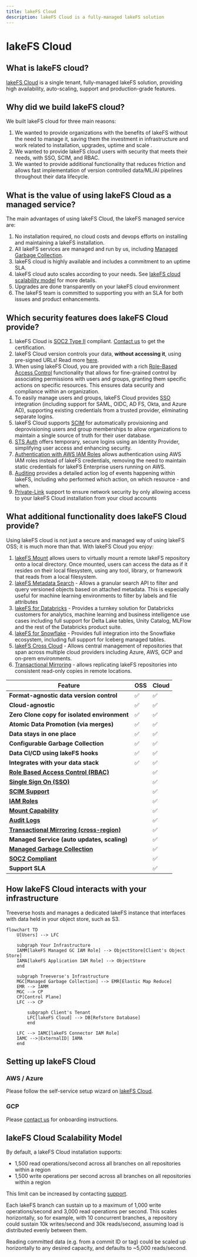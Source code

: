 ```yaml
---
title: lakeFS Cloud
description: lakeFS Cloud is a fully-managed lakeFS solution
---
```


# lakeFS Cloud

## What is lakeFS cloud?

[lakeFS Cloud](https://lakefs.cloud) is a single tenant, fully-managed lakeFS solution, providing high availability, auto-scaling, support and production-grade features.

## Why did we build lakeFS cloud?

We built lakeFS cloud for three main reasons:

1. We wanted to provide organizations with the benefits of lakeFS without the need to manage it, saving them the investment in infrastructure and work related to installation, upgrades, uptime and scale .
1. We wanted to provide lakeFS cloud users with security that meets their needs, with SSO, SCIM, and RBAC.
1. We wanted to provide additional functionality that reduces friction and allows fast implementation of version controlled data/ML/AI pipelines throughout their data lifecycle.

## What is the value of using lakeFS Cloud as a managed service?

The main advantages of using lakeFS Cloud, the lakeFS managed service are:

1. No installation required, no cloud costs and devops efforts on installing and maintaining a lakeFS installation.
1. All lakeFS services are managed and run by us, including [Managed Garbage Collection](../howto/garbage-collection/managed-gc.md).
1. lakeFS cloud is highly available and includes a commitment to an uptime SLA.
1. lakeFS cloud auto scales according to your needs. See [lakeFS cloud scalability model](#lakefs-cloud-scalability-model) for more details.
1. Upgrades are done transparently on your lakeFS cloud environment
1. The lakeFS team is committed to supporting you with an SLA for both issues and product enhancements.

## Which security features does lakeFS Cloud provide?

1. lakeFS Cloud is [SOC2 Type II](https://www.itgovernance.co.uk/soc-reporting) compliant. [Contact us](https://lakefs.io/contact-sales/) to get the certification.
1. lakeFS Cloud version controls your data, **without accessing it**, using pre-signed URLs! Read more [here](../security/presigned-url.md).
1. When using lakeFS Cloud, you are provided with a rich [Role-Based Access Control](../security/rbac.md) functionality that allows for fine-grained control by associating permissions with users and groups, granting them specific actions on specific resources. This ensures data security and compliance within an organization.
1. To easily manage users and groups, lakeFS Cloud provides [SSO](../security/sso.md) integration (including support for SAML, OIDC, AD FS, Okta, and Azure AD), supporting existing credentials from a trusted provider, eliminating separate logins.
1. lakeFS Cloud supports [SCIM](../howto/scim.md) for automatically provisioning and deprovisioning users and group memberships to allow organizations to maintain a single source of truth for their user database.
1. [STS Auth](../security/sts-login.md) offers temporary, secure logins using an Identity Provider, simplifying user access and enhancing security.
1. [Authentication with AWS IAM Roles](../security/external-principals-aws.md) allows authentication using AWS IAM roles instead of lakeFS credentials, removing the need to maintain static credentials for lakeFS Enterprise users running on AWS.
1. [Auditing](../reference/auditing.md) provides a detailed action log of events happening within lakeFS, including who performed which action, on which resource - and when.
1. [Private-Link](../howto/private-link.md) support to ensure network security by only allowing access to your lakeFS Cloud installation from your cloud accounts

## What additional functionality does lakeFS Cloud provide?

Using lakeFS cloud is not just a secure and managed way of using lakeFS OSS; it is much more than that. With lakeFS Cloud you enjoy:

1. [lakeFS Mount](../reference/mount.md) allows users to virtually mount a remote lakeFS repository onto a local directory. Once mounted, users can access the data as if it resides on their local filesystem, using any tool, library, or framework that reads from a local filesystem.
1. [lakeFS Metadata Search](https://info.lakefs.io/metadata-search) - Allows a granular search API to filter and query versioned objects based on attached metadata. This is especially useful for machine learning environments to filter by labels and file attributes
1. [lakeFS for Databricks](https://lakefs.io/lakefs-for-databricks) - Provides a turnkey solution for Databricks customers for analytics, machine learning and business intelligence use cases including full support for Delta Lake tables, Unity Catalog, MLFlow and the rest of the Databricks product suite.
1. [lakeFS for Snowflake](https://info.lakefs.io/lakefs-for-snowflake) - Provides full integration into the Snowflake ecosystem, including full support for Iceberg managed tables.
1. [lakeFS Cross Cloud](https://info.lakefs.io/cross-cloud) - Allows central management of repositories that span across multiple cloud providers including Azure, AWS, GCP and on-prem environments.
1. [Transactional Mirroring](../howto/mirroring.md) - allows replicating lakeFS repositories into consistent read-only copies in remote locations.


| Feature                                   | OSS       | Cloud     |
|------------------------------------------------|-----------|-----------|
| **Format-agnostic data version control**       | ✅         | ✅         |
| **Cloud-agnostic**                             | ✅         | ✅         |
| **Zero Clone copy for isolated environment**   | ✅         | ✅         |
| **Atomic Data Promotion (via merges)**         | ✅         | ✅         |
| **Data stays in one place**                    | ✅         | ✅         |
| **Configurable Garbage Collection**            | ✅         | ✅         |
| **Data CI/CD using lakeFS hooks**              | ✅         | ✅         |
| **Integrates with your data stack**            | ✅         | ✅         |
| **[Role Based Access Control (RBAC)](https://docs.lakefs.io/security/rbac.html)** |            | ✅         |
| **[Single Sign On (SSO)](https://docs.lakefs.io/security/sso.html)**                       |            | ✅         |
| **[SCIM Support](https://docs.lakefs.io/howto/scim.html)**                               |            | ✅         |
| **[IAM Roles](https://docs.lakefs.io/security/external-principals-aws.html)**                                  |            | ✅         |
| **[Mount Capability](https://docs.lakefs.io/reference/mount.html)**                           |            | ✅         |
| **[Audit Logs](https://docs.lakefs.io/reference/auditing.html)**                                 |            | ✅         |
| **[Transactional Mirroring (cross-region)](https://docs.lakefs.io/howto/mirroring.html)**     |            | ✅         |
| **Managed Service (auto updates, scaling)**    |            | ✅         |
| **[Managed Garbage Collection](https://docs.lakefs.io/howto/garbage-collection/managed-gc.html)**                 |            | ✅         |
| **[SOC2 Compliant](https://docs.lakefs.io/security/)**                             |            | ✅         |
| **Support SLA**                                |            | ✅         |



## How lakeFS Cloud interacts with your infrastructure

Treeverse hosts and manages a dedicated lakeFS instance that interfaces with data held in your object store, such as S3.

```mermaid
flowchart TD
    U[Users] --> LFC

    subgraph Your Infrastructure
    IAMM[lakeFS Managed GC IAM Role] --> ObjectStore[Client's Object Store]
    IAMA[lakeFS Application IAM Role] --> ObjectStore
    end

    subgraph Treeverse's Infrastructure
    MGC[Managed Garbage Collection] --> EMR[Elastic Map Reduce]
    EMR --> IAMM
    MGC --> CP
    CP[Control Plane]
    LFC --> CP

        subgraph Client's Tenant
        LFC[lakeFS Cloud] --> DB[Refstore Database]
        end

    LFC --> IAMC[lakeFS Connector IAM Role]
    IAMC -->|ExternalID| IAMA
    end
```

## Setting up lakeFS Cloud

### AWS / Azure

Please follow the self-service setup wizard on [lakeFS Cloud](https://lakefs.cloud).

### GCP

Please [contact us](mailto:support@treeverse.io) for onboarding instructions.

## lakeFS Cloud Scalability Model

By default, a lakeFS Cloud installation supports:

- 1,500 read operations/second across all branches on all repositories within a region
- 1,500 write operations per second across all branches on all repositories within a region

This limit can be increased by contacting [support](mailto:support@treeverse.io?subject=quota+increase). 

Each lakeFS branch can sustain up to a maximum of 1,000 write operations/second and 3,000 read operations per second. 
This scales horizontally, so for example, with 10 concurrent branches, a repository could sustain 10k writes/second and 30k reads/second, assuming load is distributed evenly between them.

Reading committed data (e.g. from a commit ID or tag) could be scaled up horizontally to any desired capacity, and defaults to ~5,000 reads/second.

